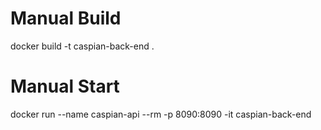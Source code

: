 # Manual Build

docker build -t caspian-back-end . 

# Manual Start

docker run --name caspian-api --rm -p 8090:8090 -it caspian-back-end
